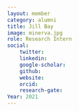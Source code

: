 ```yaml
---
layout: member
category: alumni
title: Jill Bay
image: minerva.jpg
role: Research Intern 
social:
    twitter: 
    linkedin: 
    google-scholar: 
    github: 
    website: 
    orcid: 
    research-gate: 
Year: 2021
---
```

